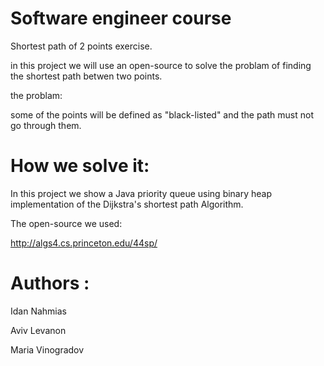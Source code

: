 # Software engineer course

Shortest path of 2 points exercise.

in this project we will use an open-source to solve the problam of finding the shortest path betwen two points.

the problam:

some of the points will be defined as "black-listed" and the path must not go through them.

# How we solve it:
In this project we show a Java priority queue using binary heap implementation of the Dijkstra's shortest path Algorithm.


The open-source we used:

http://algs4.cs.princeton.edu/44sp/


# Authors :
Idan Nahmias 

Aviv Levanon 

Maria Vinogradov




